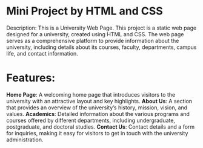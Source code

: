 # Mini Project by HTML and CSS
Description:
           This is a University Web Page. This project is a static web page designed for a university, created using HTML and CSS. The web page serves as a comprehensive platform to provide information about the university, including details about its courses, faculty, departments, campus life, and contact information.

# Features:
   **Home Page**: A welcoming home page that introduces visitors to the university with an attractive layout and key highlights.
   **About Us**:  A section that provides an overview of the university’s history, mission, vision, and values.
   **Academics**: Detailed information about the various programs and courses offered by different departments, including undergraduate, postgraduate, and doctoral studies.
   **Contact Us**: Contact details and a form for inquiries, making it easy for visitors to get in touch with the university administration.

